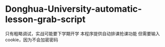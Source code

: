 # Donghua-University-automatic-lesson-grab-script
只有粗略调试，实战可能要下学期开学
本程序提供自动排课抢课功能
但需要输入cookie，因为不会加密密码
